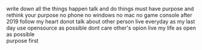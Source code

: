  write down all the things happen
 talk and do things must have purpose and rethink your purpose 
 no phone no windows no mac no game console after 2019
 follow my heart
 donot talk about other person
 live everyday as my last day
 use opensource as possible
 dont care other's opion
 live my life as open as possible  
 purpose first
